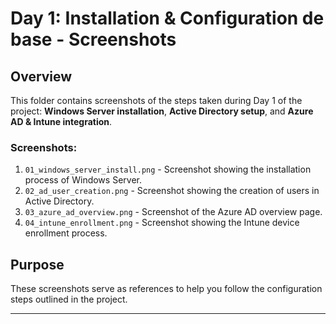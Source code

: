 # Day 1: Installation & Configuration de base - Screenshots

## Overview
This folder contains screenshots of the steps taken during Day 1 of the project: **Windows Server installation**, **Active Directory setup**, and **Azure AD & Intune integration**.

### Screenshots:
1. `01_windows_server_install.png` - Screenshot showing the installation process of Windows Server.
2. `02_ad_user_creation.png` - Screenshot showing the creation of users in Active Directory.
3. `03_azure_ad_overview.png` - Screenshot of the Azure AD overview page.
4. `04_intune_enrollment.png` - Screenshot showing the Intune device enrollment process.

## Purpose
These screenshots serve as references to help you follow the configuration steps outlined in the project.

---


